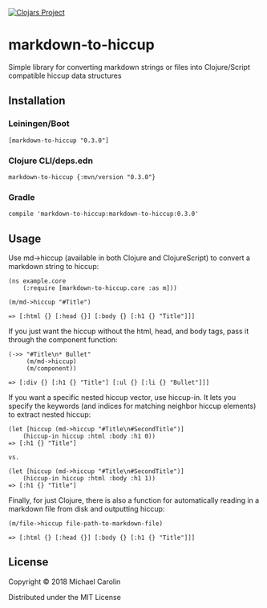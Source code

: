 [![Clojars Project](https://img.shields.io/clojars/v/markdown-to-hiccup.svg)](https://clojars.org/markdown-to-hiccup)

# markdown-to-hiccup

Simple library for converting markdown strings or files into Clojure/Script compatible hiccup data structures

## Installation
### Leiningen/Boot
`[markdown-to-hiccup "0.3.0"]`

### Clojure CLI/deps.edn
`markdown-to-hiccup {:mvn/version "0.3.0"}`

### Gradle
`compile 'markdown-to-hiccup:markdown-to-hiccup:0.3.0'`

## Usage
Use md->hiccup (available in both Clojure and ClojureScript) to convert a markdown string to hiccup:
```
(ns example.core
	(:require [markdown-to-hiccup.core :as m]))

(m/md->hiccup "#Title")

=> [:html {} [:head {}] [:body {} [:h1 {} "Title"]]]
```

If you just want the hiccup without the html, head, and body tags, pass it through the component function:
```
(->> "#Title\n* Bullet"
     (m/md->hiccup)
     (m/component))
     
=> [:div {} [:h1 {} "Title"] [:ul {} [:li {} "Bullet"]]]

```

If you want a specific nested hiccup vector, use hiccup-in. It lets you specify the keywords
(and indices for matching neighbor hiccup elements) to extract nested hiccup:
```
(let [hiccup (md->hiccup "#Title\n#SecondTitle")]
	(hiccup-in hiccup :html :body :h1 0))
=> [:h1 {} "Title"]

vs.

(let [hiccup (md->hiccup "#Title\n#SecondTitle")]
	(hiccup-in hiccup :html :body :h1 1))
=> [:h1 {} "Title"]
```

Finally, for just Clojure, there is also a function for automatically reading in a markdown file from disk and outputting hiccup:
```
(m/file->hiccup file-path-to-markdown-file)

=> [:html {} [:head {}] [:body {} [:h1 {} "Title"]]]
```

## License

Copyright © 2018 Michael Carolin

Distributed under the MIT License
